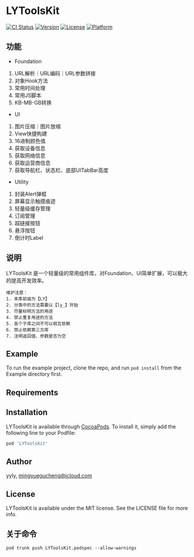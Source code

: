 # LYToolsKit

[![CI Status](https://img.shields.io/travis/yyly/LYToolsKit.svg?style=flat)](https://travis-ci.org/yyly/LYToolsKit)
[![Version](https://img.shields.io/cocoapods/v/LYToolsKit.svg?style=flat)](https://cocoapods.org/pods/LYToolsKit)
[![License](https://img.shields.io/cocoapods/l/LYToolsKit.svg?style=flat)](https://cocoapods.org/pods/LYToolsKit)
[![Platform](https://img.shields.io/cocoapods/p/LYToolsKit.svg?style=flat)](https://cocoapods.org/pods/LYToolsKit)

## 功能
* Foundation
1. URL解析｜URL编码｜URL参数拼接
1. 对象Hook方法
1. 常用时间处理
1. 常用JS脚本
1. KB-MB-GB转换

* UI
1. 图片压缩｜图片放缩
1. View快捷构建
1. 16进制颜色值
1. 获取设备信息
1. 获取网络信息
1. 获取运营商信息
1. 获取导航栏、状态栏、底部UITabBar高度

* Utility
1. 封装Alert弹框
1. 屏幕显示触摸痕迹
1. 轻量级缓存管理
1. 订阅管理
1. 超链接按钮
1. 悬浮按钮
1. 倒计时Label

## 说明
LYToolsKit 是一个轻量级的常用组件库，对Foundation、UI简单扩展，可以极大的提高开发效率。
```
维护注意：
1. 本库前缀为【LY】
2. 分类中的方法需要以【ly_】开始
3. 尽量标明方法的用途
4. 禁止重复用途的方法
5. 各个子库之间不可以相互依赖
6. 禁止依赖第三方库
7. 注明返回值、参数是否为空
```

## Example

To run the example project, clone the repo, and run `pod install` from the Example directory first.

## Requirements

## Installation

LYToolsKit is available through [CocoaPods](https://cocoapods.org). To install
it, simply add the following line to your Podfile:

```ruby
pod 'LYToolsKit'
```

## Author

yyly, mingyuegucheng@icloud.com

## License

LYToolsKit is available under the MIT license. See the LICENSE file for more info.

## 关于命令
```提交新版到cocoapods
pod trunk push LYToolsKit.podspec --allow-warnings
```

